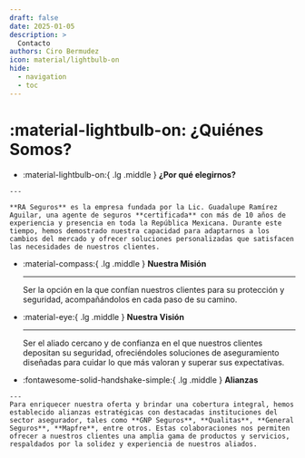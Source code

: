 ```yaml
---
draft: false
date: 2025-01-05
description: >
  Contacto
authors: Ciro Bermudez
icon: material/lightbulb-on
hide: 
  - navigation
  - toc
---
```


# :material-lightbulb-on: ¿Quiénes Somos?

<div class="grid cards" markdown>

-    :material-lightbulb-on:{ .lg .middle } __¿Por qué elegirnos?__

    ---

    **RA Seguros** es la empresa fundada por la Lic. Guadalupe Ramírez Aguilar, una agente de seguros **certificada** con más de 10 años de experiencia y presencia en toda la República Mexicana. Durante este tiempo, hemos demostrado nuestra capacidad para adaptarnos a los cambios del mercado y ofrecer soluciones personalizadas que satisfacen las necesidades de nuestros clientes.

</div>

<div class="grid cards" markdown>

-   :material-compass:{ .lg .middle } __Nuestra Misión__

    ---

    Ser la opción en la que confían nuestros clientes para su protección y seguridad, acompañándolos en cada paso de su camino.

-   :material-eye:{ .lg .middle } __Nuestra Visión__

    ---

    Ser el aliado cercano y de confianza en el que nuestros clientes depositan su seguridad, ofreciéndoles soluciones de aseguramiento diseñadas para cuidar lo que más valoran y superar sus expectativas.

</div>

<div class="grid cards" markdown>

-    :fontawesome-solid-handshake-simple:{ .lg .middle } __Alianzas__

    ---
    Para enriquecer nuestra oferta y brindar una cobertura integral, hemos establecido alianzas estratégicas con destacadas instituciones del sector asegurador, tales como **GNP Seguros**, **Qualitas**, **General Seguros**, **Mapfre**, entre otros. Estas colaboraciones nos permiten ofrecer a nuestros clientes una amplia gama de productos y servicios, respaldados por la solidez y experiencia de nuestros aliados.

</div>

<br>
